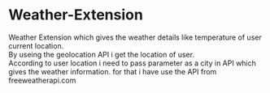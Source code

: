 # Weather-Extension
Weather Extension which gives the weather details like temperature of user current location.<br>
By useing the geolocation API i get the location of user.<br>
According to user location i need to pass parameter as a city in API which gives the weather information.
for that i have use the API from freeweatherapi.com 


